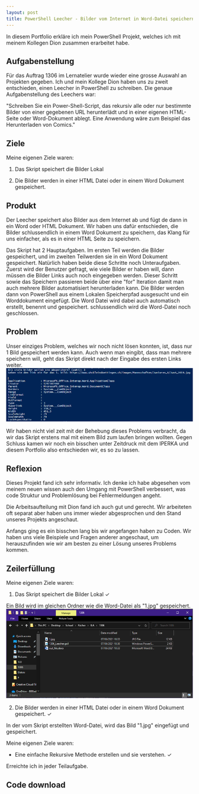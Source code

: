 ```yaml
---
layout: post
title: PowerShell Leecher - Bilder vom Internet in Word-Datei speichern
---
```


In diesem Portfolio erkläre ich mein PowerShell Projekt, welches ich mit meinem Kollegen Dion zusammen erarbeitet habe.

## Aufgabenstellung

Für das Auftrag 1306 im Lernatelier wurde wieder eine grosse Auswahl an Projekten gegeben. 
Ich und mein Kollege Dion haben uns zu zweit entschieden, einen Leecher in PowerShell zu schreiben. 
Die genaue Aufgabenstellung des Leechers war:

"Schreiben Sie ein Power-Shell-Script, das rekursiv alle oder nur bestimmte Bilder von einer gegebenen URL herunterlädt und in einer eigenen HTML-Seite oder Word-Dokument ablegt. Eine Anwendung wäre zum Beispiel das Herunterladen von Comics."

## Ziele

Meine eigenen Ziele waren:

1. Das Skript speichert die Bilder Lokal

2. Die Bilder werden in einer HTML Datei oder in einem Word Dokument gespeichert.

## Produkt

Der Leecher speichert also Bilder aus dem Internet ab und fügt de dann in ein Word oder HTML Dokument. 
Wir haben uns dafür entschieden, die Bilder schlussendlich in einem Word Dokument zu speichern, das Klang für uns einfacher, als es in einer HTML Seite zu speichern.

Das Skript hat 2 Hauptaufgaben. Im ersten Teil werden die Bilder gespeichert, und im zweiten Teilwerden sie in ein Word Dokument gespeichert. 
Natürlich haben beide diese Schritte noch Unteraufgaben. Zuerst wird der Benutzer gefragt, wie viele Bilder er haben will, dann müssen die Bilder Links auch noch eingegeben werden. 
Dieser Schritt sowie das Speichern passieren beide über eine "for" Iteration damit man auch mehrere Bilder automatisiert herunterladen kann. 
Die Bilder werden dann von PowerShell aus einem Lokalen Speicherpfad ausgesucht und ein Worddokument eingefügt. 
Die Word Datei wird dabei auch automatisch erstellt, benennt und gespeichert. schlussendlich wird die Word-Datei noch geschlossen.

## Problem

Unser einziges Problem, welches wir noch nicht lösen konnten, ist, dass nur 1 Bild gespeichert werden kann. Auch wenn man eingibt, dass man mehrere speichern will, geht das Skript direkt nach der Eingabe des ersten Links weiter.
![Leecher Powershell log](/images/leecherCode.png)

Wir haben nicht viel zeit mit der Behebung dieses Problems verbracht, da wir das Skript erstens mal mit einem Bild zum laufen bringen wollten. Gegen Schluss kamen wir noch ein bisschen unter Zeitdruck mit dem IPERKA und diesem Portfolio also entschieden wir, es so zu lassen.


## Reflexion

Dieses Projekt fand ich sehr informativ. Ich denke ich habe abgesehen vom meinem neuen wissen auch den Umgang mit PowerShell verbessert, was code Struktur und Problemlösung bei Fehlermeldungen angeht.

Die Arbeitsaufteilung mit Dion fand ich auch gut und gerecht. Wir arbeiteten oft separat aber haben uns immer wieder abgesprochen und den Stand unseres Projekts angeschaut.

Anfangs ging es ein bisschen lang bis wir angefangen haben zu Coden. Wir haben uns viele Beispiele und Fragen anderer angeschaut, um herauszufinden wie wir am besten zu einer Lösung unseres Problems kommen.

## Zeilerfüllung

Meine eigenen Ziele waren:

1. Das Skript speichert die Bilder Lokal ✓

Ein Bild wird im gleichen Ordner wie die Word-Datei als "1.jpg" gespeichert.
![Leecher Verifizierung](/images/leecherProof.png)

2. Die Bilder werden in einer HTML Datei oder in einem Word Dokument gespeichert. ✓

In der vom Skript erstellten Word-Datei, wird das Bild "1.jpg" eingefügt und gespeichert.


Meine eigenen Ziele waren:

- Eine einfache Rekursive Methode erstellen und sie verstehen. ✓

Erreichte ich in jeder Teilaufgabe.

## Code download

<a href="" download></a>
